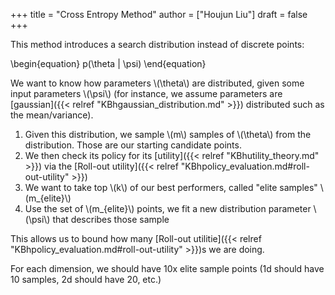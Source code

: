 +++
title = "Cross Entropy Method"
author = ["Houjun Liu"]
draft = false
+++

This method introduces a search distribution instead of discrete points:

\begin{equation}
p(\theta | \psi)
\end{equation}

We want to know how parameters \\(\theta\\) are distributed, given some input parameters \\(\psi\\) (for instance, we assume parameters are [gaussian]({{< relref "KBhgaussian_distribution.md" >}}) distributed such as the mean/variance).

1.  Given this distribution, we sample \\(m\\) samples of \\(\theta\\) from the distribution. Those are our starting candidate points.
2.  We then check its policy for its [utility]({{< relref "KBhutility_theory.md" >}}) via the [Roll-out utility]({{< relref "KBhpolicy_evaluation.md#roll-out-utility" >}})
3.  We want to take top \\(k\\) of our best performers, called "elite samples" \\(m\_{elite}\\)
4.  Use the set of \\(m\_{elite}\\) points, we fit a new distribution parameter \\(\psi\\) that describes those sample

This allows us to bound how many [Roll-out utilitie]({{< relref "KBhpolicy_evaluation.md#roll-out-utility" >}})s we are doing.

For each dimension, we should have 10x elite sample  points (1d should have 10 samples, 2d should have 20, etc.)
